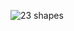 ![23 shapes](https://user-images.githubusercontent.com/29441324/31845045-df7af6f4-b5b1-11e7-9233-b5f41991b965.png)
